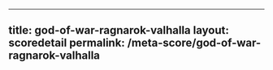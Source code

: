 ---
        
title: god-of-war-ragnarok-valhalla
layout: scoredetail
permalink: /meta-score/god-of-war-ragnarok-valhalla
---
